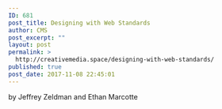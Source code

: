```yaml
---
ID: 681
post_title: Designing with Web Standards
author: CMS
post_excerpt: ""
layout: post
permalink: >
  http://creativemedia.space/designing-with-web-standards/
published: true
post_date: 2017-11-08 22:45:01
---
```

by Jeffrey Zeldman and Ethan Marcotte